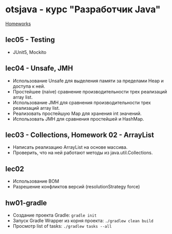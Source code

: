 # otsjava - курс "Разработчик Java"

[Homeworks](hworks.md)

## lec05 - Testing
- JUnit5, Mockito

## lec04 - Unsafe, JMH
- Использование Unsafe для выделения памяти за пределами Heap и доступа к ней.
- Простейшее (naive) сравнение производительности трех реализаций array list.
- Использование JMH для сравнения производительности трех реализаций array list.
- Реализовать простейшую Map для хранения int значений.
- Использовать JMH для сравнения простейшей и HashMap.

## lec03 - Collections, Homework 02 - ArrayList
- Написать реализацию ArrayList на основе массива.
- Проверить, что на ней работают методы из java.util.Collections.

## lec02
- Использование BOM
- Разрешение конфликтов версий (resolutionStrategy force)

## hw01-gradle
- Создание проекта Gradle: `gradle init`
- Запуск Gradle Wrapper из корня проекта: `./gradlew clean build`
- Просмотр list of tasks: `./gradlew tasks --all`

